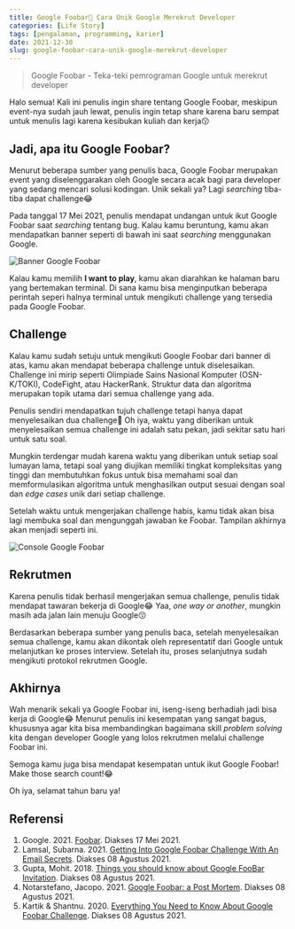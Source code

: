 ```yaml
---
title: Google Foobar🍫 Cara Unik Google Merekrut Developer
categories: [Life Story]
tags: [pengalaman, programming, karier]
date: 2021-12-30
slug: google-foobar-cara-unik-google-merekrut-developer
---
```


> Google Foobar - Teka-teki pemrograman Google untuk merekrut developer

Halo semua! Kali ini penulis ingin share tentang Google Foobar, meskipun event-nya sudah jauh lewat, penulis ingin tetap
share karena baru sempat untuk menulis lagi karena kesibukan kuliah dan kerja😗

## Jadi, apa itu Google Foobar?

Menurut beberapa sumber yang penulis baca, Google Foobar merupakan event yang diselenggarakan oleh Google secara acak
bagi para developer yang sedang mencari solusi kodingan. Unik sekali ya? Lagi *searching* tiba-tiba dapat challenge😂

Pada tanggal 17 Mei 2021, penulis mendapat undangan untuk ikut Google Foobar saat *searching* tentang bug. Kalau kamu
beruntung, kamu akan mendapatkan banner seperti di bawah ini saat *searching* menggunakan Google.

![Banner Google Foobar](https://assets.kodesiana.com/posts/2021/8/banner.png)

Kalau kamu memilih **I want to play**, kamu akan diarahkan ke halaman baru yang bertemakan terminal. Di sana kamu bisa
menginputkan beberapa perintah seperi halnya terminal untuk mengikuti challenge yang tersedia pada Google Foobar.

## Challenge

Kalau kamu sudah setuju untuk mengikuti Google Foobar dari banner di atas, kamu akan mendapat beberapa challenge untuk
diselesaikan. Challenge ini mirip seperti Olimpiade Sains Nasional Komputer (OSN-K/TOKI), CodeFight, atau HackerRank.
Struktur data dan algoritma merupakan topik utama dari semua challenge yang ada.

Penulis sendiri mendapatkan tujuh challenge tetapi hanya dapat menyelesaikan dua challenge🥲 Oh iya, waktu yang
diberikan untuk menyelesaikan semua challenge ini adalah satu pekan, jadi sekitar satu hari untuk satu soal.

Mungkin terdengar mudah karena waktu yang diberikan untuk setiap soal lumayan lama, tetapi soal yang diujikan memiliki
tingkat kompleksitas yang tinggi dan membutuhkan fokus untuk bisa memahami soal dan memformulasikan algoritma untuk
menghasilkan output sesuai dengan soal dan *edge cases* unik dari setiap challenge.

Setelah waktu untuk mengerjakan challenge habis, kamu tidak akan bisa lagi membuka soal dan mengunggah jawaban ke
Foobar. Tampilan akhirnya akan menjadi seperti ini.

![Console Google Foobar](https://assets.kodesiana.com/posts/2021/8/foobar.png)

## Rekrutmen

Karena penulis tidak berhasil mengerjakan semua challenge, penulis tidak mendapat tawaran bekerja di Google😂 Yaa, *one
way or another*, mungkin masih ada jalan lain menuju Google😗

Berdasarkan beberapa sumber yang penulis baca, setelah menyelesaikan semua challenge, kamu akan dikontak oleh
representatif dari Google untuk melanjutkan ke proses interview. Setelah itu, proses selanjutnya sudah mengikuti
protokol rekrutmen Google.

## Akhirnya

Wah menarik sekali ya Google Foobar ini, iseng-iseng berhadiah jadi bisa kerja di Google😂 Menurut penulis ini
kesempatan yang sangat bagus, khususnya agar kita bisa membandingkan bagaimana skill *problem solving* kita dengan
developer Google yang lolos rekrutmen melalui challenge Foobar ini.

Semoga kamu juga bisa mendapat kesempatan untuk ikut Google Foobar! Make those search count!😂

Oh iya, selamat tahun baru ya!

## Referensi

1. Google. 2021. [Foobar](https://foobar.withgoogle.com/). Diakses 17 Mei 2021.
2. Lamsal, Subarna. 2021. [Getting Into Google Foobar Challenge With An Email Secrets](https://medium.com/nerd-for-tech/how-i-easily-got-into-google-foobar-challenge-with-an-e-mail-4ac31f14db54). Diakses 08 Agustus 2021.
3. Gupta, Mohit. 2018. [Things you should know about Google FooBar Invitation](https://itsmohitt.medium.com/things-you-should-know-about-google-foobar-invitation-703a535bf30f). Diakses 08 Agustus 2021.
4. Notarstefano, Jacopo. 2021. [Google Foobar: a Post Mortem](http://jacquerie.github.io/google-foobar-post-mortem/). Diakses 08 Agustus 2021.
5. Kartik & Shantnu. 2020. [Everything You Need to Know About Google Foobar Challenge](https://patataeater.blogspot.com/2020/08/how-to-get-hired-by-google.html). Diakses 08 Agustus 2021.
